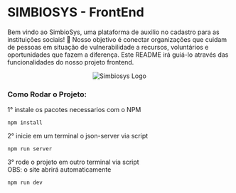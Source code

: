 # SIMBIOSYS - FrontEnd
Bem vindo ao SimbioSys, uma plataforma de auxilio no cadastro para as instituições sociais! 💙 Nosso objetivo é conectar organizações que cuidam de pessoas em situação de vulnerabilidade a recursos, voluntários e oportunidades que fazem a diferença. Este README irá guiá-lo através das funcionalidades do nosso projeto frontend.

<p align="center">
  <img src="https://imgur.com/6s2lH3n" alt="Simbiosys Logo">
</p>

### Como Rodar o Projeto:
1° instale os pacotes necessarios com o NPM
```
npm install
```

2° inicie em um terminal o json-server via script
```
npm run server
```

3° rode o projeto em outro terminal via script<br>
OBS: o site abrirá automaticamente
```
npm run dev
```
